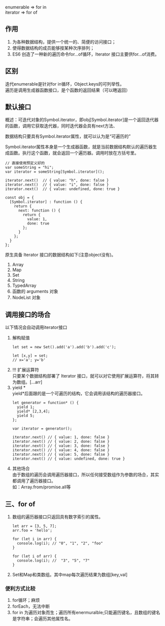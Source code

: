 enumerable => for in  
iterator => for of  
## 作用 
1. 为各种数据结构，提供一个统一的、简便的访问接口；  
2. 使得数据结构的成员能够按某种次序排列；  
3. ES6 创造了一种新的遍历命令for...of循环，Iterator 接口主要供for...of消费。  
## 区别  
迭代enumerable是针对for in循环，Object.keys的可列举性。  
遍历是调用生成器函数接口，是个函数的返回结果（可以瞎返回）
## 默认接口  
概述：可迭代对象的Symbol.iterator，即obj\[Symbol.iterator\]是一个返回迭代器的函数，调用它获取迭代器，同时迭代器会具有next方法、  

数据结构只要具有Symbol.iterator属性，就可以认为是“可遍历的”  
  
Symbol.iterator属性本身是一个生成器函数，就是当前数据结构默认的遍历器生成函数。执行这个函数，就会返回一个遍历器。调用时放在方括号里。  
```  
// 直接使用预定义好的
var someString = "hi";
var iterator = someString[Symbol.iterator]();

iterator.next()  // { value: "h", done: false }
iterator.next()  // { value: "i", done: false }
iterator.next()  // { value: undefined, done: true }
  
const obj = {
  [Symbol.iterator] : function () {
    return {
      next: function () {
        return {
          value: 1,
          done: true
        };
      }
    };
  }
};

```  
原生具备 Iterator 接口的数据结构如下(注意object没有)。  
1. Array
2. Map
3. Set
4. String
5. TypedArray
6. 函数的 arguments 对象
7. NodeList 对象  
## 调用接口的场合  
以下情况会自动调用iterator接口  
1. 解构赋值  
   ```  
   let set = new Set().add('a').add('b').add('c');
   
   let [x,y] = set;
   // x='a'; y='b'
   ```
2. !!! 扩展运算符  
   只要某个数据结构部署了 Iterator 接口，就可以对它使用扩展运算符，将其转为数组。\[...arr\]  
3. yield *  
   yield*后面跟的是一个可遍历的结构，它会调用该结构的遍历器接口。  
   ```  
   let generator = function* () {
     yield 1;
     yield* [2,3,4];
     yield 5;
   };
   
   var iterator = generator();
   
   iterator.next() // { value: 1, done: false }
   iterator.next() // { value: 2, done: false }
   iterator.next() // { value: 3, done: false }
   iterator.next() // { value: 4, done: false }
   iterator.next() // { value: 5, done: false }
   iterator.next() // { value: undefined, done: true }  
   ```  
4. 其他场合  
   由于数组的遍历会调用遍历器接口，所以任何接受数组作为参数的场合，其实都调用了遍历器接口。  
   如：Array.from/promise.all等  
## 三、for of  
1. 数组的遍历器接口只返回具有数字索引的属性。  
    ```  
    let arr = [3, 5, 7];
    arr.foo = 'hello';
    
    for (let i in arr) {
      console.log(i); // "0", "1", "2", "foo"
    }
    
    for (let i of arr) {
      console.log(i); //  "3", "5", "7"
    }
    ```  
2. Set和Map和类数组。其中map每次遍历结果为数组\[key,val\]  
### 便利方式比较  
1. for循环；麻烦  
2. forEach，无法中断  
3. for in 为遍历对象而生；遍历所有enermuralble;只能遍历键名，且数组的键名是字符串；会遍历其他属性名。